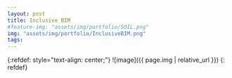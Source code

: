 ```yaml
---
layout: post
title: Inclusive BIM
#feature-img: "assets/img/portfolio/SOIL.png"
img: "assets/img/portfolio/InclusiveBIM.png"
tags:
---
```

{:refdef: style="text-align: center;"}
![image]({{ page.img | relative_url }})
{: refdef}
